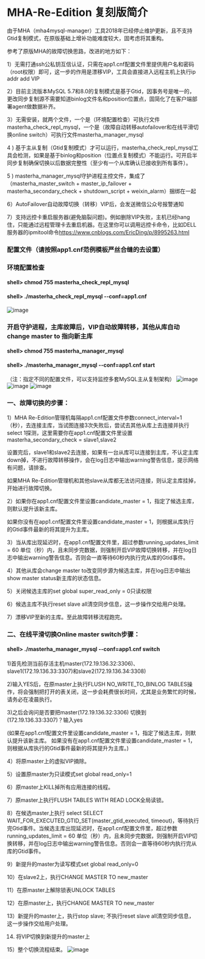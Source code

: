 # MHA-Re-Edition 复刻版简介

由于MHA（mha4mysql-manager）工具2018年已经停止维护更新，且不支持Gtid复制模式，在原版基础上增补功能难度较大，固考虑将其重构。

参考了原版MHA的故障切换思路，改进的地方如下：

1）无需打通ssh公私钥互信认证，只需在app1.cnf配置文件里提供用户名和密码（root权限）即可，这一步的作用是漂移VIP，工具会直接进入远程主机上执行ip addr add VIP

2）目前主流版本MySQL 5.7和8.0的复制模式是基于Gtid，因事务号是唯一的，更改同步复制源不需要知道binlog文件名和position位置点，固简化了在客户端部署agent做数据补齐。

3）无需安装，就两个文件，一个是（环境配置检查）可执行文件masterha_check_repl_mysql，一个是（故障自动转移autofailover和在线平滑切换online switch）可执行文件masterha_manager_mysql

4 ) 基于主从复制（Gtid复制模式）才可以运行，masterha_check_repl_mysql工具会检测，如果是基于binlog和position（位置点复制模式）不能运行。可开启半同步复制确保切换以后数据完整性（至少有一个从库确认已接收到所有事件）。

5 ) masterha_manager_mysql守护进程主控文件，集成了
（masterha_master_switch + master_ip_failover + masterha_secondary_check + shutdown_script + weixin_alarm）捆绑在一起

6）AutoFailover自动故障切换（转移）VIP后，会发送微信公众号报警通知​

7）支持远控卡重启服务器(避免脑裂问题)。例如删除VIP失败，主机已经hang住，只能通过远程管理卡去重启机器。在这里你可以调用远控卡命令，比如DELL服务器的ipmitool命令​
https://www.cnblogs.com/EricDing/p/8995263.html


### 配置文件（请按照app1.cnf范例模板严丝合缝的去设置）

### 环境配置检查

#### shell> chmod 755 masterha_check_repl_mysql
#### shell> ./masterha_check_repl_mysql --conf=app1.cnf
![image](https://raw.githubusercontent.com/hcymysql/MHA-Re-Edition/main/masterha_check_repl_mysql.png)

### 开启守护进程，主库故障后，VIP自动故障转移，其他从库自动change master to 指向新主库
#### shell> chmod 755 masterha_manager_mysql
#### shell> ./masterha_manager_mysql --conf=app1.cnf start
（注：指定不同的配置文件，可以支持监控多套MySQL主从复制架构）
![image](https://raw.githubusercontent.com/hcymysql/MHA-Re-Edition/main/masterha_manager_mysql_usage.png)
![image](https://raw.githubusercontent.com/hcymysql/MHA-Re-Edition/main/mha_re_edition_ok.png)
![image](https://raw.githubusercontent.com/hcymysql/MHA-Re-Edition/main/mha_re_edition_failover.png)

### 一、故障切换的步骤：

1）MHA Re-Edition管理机每隔app1.cnf配置文件参数connect_interval=1（秒），去连接主库，当试图连接3次失败后，尝试去其他从库上去连接并执行select 1探测，这里需要你在app1.cnf配置文件里设置masterha_secondary_check = slave1,slave2

设置完后，slave1和slave2去连接，如果有一台从库可以连接到主库，不认定主库down掉，不进行故障转移操作，会在log日志中输出warning警告信息，提示网络有问题，请排查。

如果MHA Re-Edition管理机和其他slave从库都无法访问连接，则认定主库挂掉，开始进行故障切换。

2）如果你在app1.cnf配置文件里设置candidate_master = 1，指定了候选主库，则默认提升该新主库。

如果你没有在app1.cnf配置文件里设置candidate_master = 1，则根据从库执行的Gtid事件最新的将其提升为主库。

3）当从库出现延迟时，在app1.cnf配置文件里，超过参数running_updates_limit = 60 单位（秒）内，且未同步完数据，则强制开启VIP故障切换转移，并在log日志中输出warning警告信息。否则会一直等待60秒内执行完从库的Gtid事件。

4）其他从库会change master to改变同步源为候选主库，并在log日志中输出show master status新主库的状态信息。

5）关闭候选主库的set global super_read_only = 0只读权限

6）候选主库不执行reset slave all清空同步信息，这一步操作交给用户处理。

7）漂移VIP至新的主库。至此故障转移流程跑完。

### 二、在线平滑切换Online master switch步骤：
#### shell> ./masterha_manager_mysql --conf=app1.cnf switch

1)首先检测当前存活主机master(172.19.136.32:3306)、slave1(172.19.136.33:3307)和slave2(172.19.136.34:3308)

2)输入YES后，在原master上执行FLUSH NO_WRITE_TO_BINLOG TABLES操作，将会强制把打开的表关闭，这一步会耗费很长时间，尤其是业务繁忙的时候，请务必在凌晨执行。

3)之后会询问是否要把master(172.19.136.32:3306) 切换到(172.19.136.33:3307)？输入yes

(如果在app1.cnf配置文件里设置candidate_master = 1，指定了候选主库，则默认提升该新主库。
如果没有在app1.cnf配置文件里设置candidate_master = 1，则根据从库执行的Gtid事件最新的将其提升为主库。)

4）将原master上的虚拟VIP摘除。

5）设置原master为只读模式set global read_only=1

6）原master上KILL掉所有应用连接的线程。

7）原master上执行FLUSH TABLES WITH READ LOCK全局读锁。

8）在候选master上执行 select SELECT WAIT_FOR_EXECUTED_GTID_SET(master_gtid_executed, timeout)，等待执行完Gtid事件。当候选主库出现延迟时，在app1.cnf配置文件里，超过参数running_updates_limit = 60 单位（秒）内，且未同步完数据，则强制开启VIP切换转移，并在log日志中输出warning警告信息。否则会一直等待60秒内执行完从库的Gtid事件。

9）新提升的master为读写模式set global read_only=0

10）在slave2上，执行CHANGE MASTER TO new_master

11）在原master上解除锁表UNLOCK TABLES

12）在原master上，执行CHANGE MASTER TO new_master

13）新提升的master上，执行stop slave; 不执行reset slave all清空同步信息，这一步操作交给用户处理。

14) 将VIP切换到新提升的master上
 
15）整个切换流程结束。
![image](https://raw.githubusercontent.com/hcymysql/MHA-Re-Edition/main/mha_re_edition_online_switch.png)

